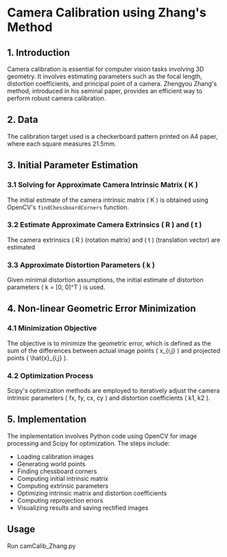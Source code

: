 # Camera Calibration using Zhang's Method

## 1. Introduction
Camera calibration is essential for computer vision tasks involving 3D geometry. It involves estimating parameters such as the focal length, distortion coefficients, and principal point of a camera. Zhengyou Zhang's method, introduced in his seminal paper, provides an efficient way to perform robust camera calibration.

## 2. Data
The calibration target used is a checkerboard pattern printed on A4 paper, where each square measures 21.5mm.

## 3. Initial Parameter Estimation
### 3.1 Solving for Approximate Camera Intrinsic Matrix \( K \)
The initial estimate of the camera intrinsic matrix \( K \) is obtained using OpenCV's `findChessboardCorners` function.

### 3.2 Estimate Approximate Camera Extrinsics \( R \) and \( t \)
The camera extrinsics \( R \) (rotation matrix) and \( t \) (translation vector) are estimated

### 3.3 Approximate Distortion Parameters \( k \)
Given minimal distortion assumptions, the initial estimate of distortion parameters \( k = [0, 0]^T \) is used.

## 4. Non-linear Geometric Error Minimization

### 4.1 Minimization Objective
The objective is to minimize the geometric error, which is defined as the sum of the differences between actual image points \( x_{i,j} \) and projected points \( \hat{x}_{i,j} \).

### 4.2 Optimization Process
Scipy's optimization methods are employed to iteratively adjust the camera intrinsic parameters \( fx, fy, cx, cy \) and distortion coefficients \( k1, k2 \).

## 5. Implementation
The implementation involves Python code using OpenCV for image processing and Scipy for optimization. The steps include:
- Loading calibration images
- Generating world points
- Finding chessboard corners
- Computing initial intrinsic matrix
- Computing extrinsic parameters
- Optimizing intrinsic matrix and distortion coefficients
- Computing reprojection errors
- Visualizing results and saving rectified images

## Usage
Run camCalib_Zhang.py

